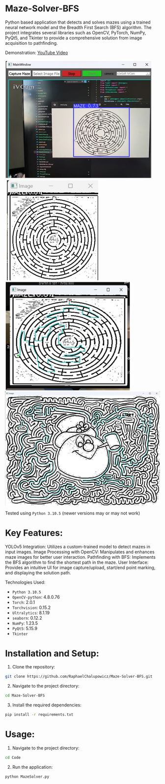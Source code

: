 # Maze-Solver-BFS
Python based application that detects and solves mazes using a trained neural network model and the Breadth First Search (BFS) algorithm. The project integrates several libraries such as OpenCV, PyTorch, NumPy, PyQt5, and Tkinter to provide a comprehensive solution from image acquisition to pathfinding.

Demonstration: [YouTube Video](https://www.youtube.com/)

<img src="test_imgs/Detect_Interface.png"> 
<img src="test_imgs/Cutted_Maze.png">
<img src="test_imgs/Bfs_Solved.png"> 
<img src="test_imgs/Bfs_Solved_2.png"> 

Tested using `Python 3.10.5` (newer versions may or may not work)

# Key Features:

YOLOv5 Integration: Utilizes a custom-trained model to detect mazes in input images.
Image Processing with OpenCV: Manipulates and enhances maze images for better user interaction.
Pathfinding with BFS: Implements the BFS algorithm to find the shortest path in the maze.
User Interface: Provides an intuitive UI for image capture/upload, start/end point marking, and displaying the solution path.


Technologies Used:

- `Python 3.10.5`
- `OpenCV-python`: 4.8.0.76
- `Torch`: 2.0.1
- `Torchvision`: 0.15.2
- `Ultralytics`: 8.1.19
- `seaborn`: 0.12.2
- `NumPy`: 1.23.5
- `PyQt5`: 5.15.9
- `Tkinter`

# Installation and Setup:

1. Clone the repository:
```bash
git clone https://github.com/RaphaelChalupowicz/Maze-Solver-BFS.git
```
2. Navigate to the project directory:
```bash
cd Maze-Solver-BFS
```
3. Install the required dependencies:
```bash
pip install -r requirements.txt
```

# Usage:

1. Navigate to the project directory:
```bash
cd Code
```
2. Run the application:
```bash
python MazeSolver.py
```
